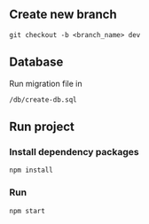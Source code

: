 ## Create new branch

```
git checkout -b <branch_name> dev
```

## Database

Run migration file in

```
/db/create-db.sql
```

## Run project

### Install dependency packages

```
npm install
```

### Run

```
npm start
```

